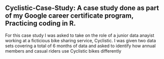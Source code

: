 ## Cyclistic-Case-Study: A case study done as part of my Google career certificate program, Practicing coding in R.
 
For this case study I was asked to take on the role of a junior data anayist working at a ficticious bike sharing service, Cyclistic. I was given two data sets covering a total of 6 months of data and asked to identify how annual members and casual riders use Cyclistic bikes differently
